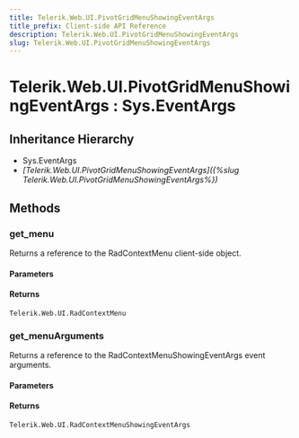 ```yaml
---
title: Telerik.Web.UI.PivotGridMenuShowingEventArgs
title_prefix: Client-side API Reference
description: Telerik.Web.UI.PivotGridMenuShowingEventArgs
slug: Telerik.Web.UI.PivotGridMenuShowingEventArgs
---
```


# Telerik.Web.UI.PivotGridMenuShowingEventArgs : Sys.EventArgs 

## Inheritance Hierarchy

* Sys.EventArgs
* *[Telerik.Web.UI.PivotGridMenuShowingEventArgs]({%slug Telerik.Web.UI.PivotGridMenuShowingEventArgs%})*


## Methods

### get_menu

Returns a reference to the RadContextMenu client-side object.

#### Parameters

#### Returns

`Telerik.Web.UI.RadContextMenu` 

### get_menuArguments

Returns a reference to the RadContextMenuShowingEventArgs event arguments.

#### Parameters

#### Returns

`Telerik.Web.UI.RadContextMenuShowingEventArgs` 

